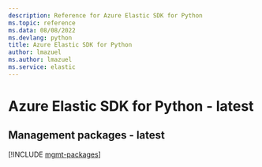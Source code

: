 ```yaml
---
description: Reference for Azure Elastic SDK for Python
ms.topic: reference
ms.data: 08/08/2022
ms.devlang: python
title: Azure Elastic SDK for Python
author: lmazuel
ms.author: lmazuel
ms.service: elastic
---
```

# Azure Elastic SDK for Python - latest

## Management packages - latest
[!INCLUDE [mgmt-packages](elastic-mgmt-index.md)]